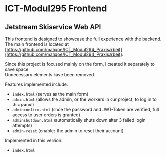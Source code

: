 # ICT-Modul295 Frontend

## Jetstream Skiservice Web API

This frontend is designed to showcase the full experience with the backend.  
The main frontend is located at [https://github.com/mahgoe/ICT_Modul294_Praxisarbeit](https://github.com/mahgoe/ICT_Modul294_Praxisarbeit).

Since this project is focused mainly on the form, I created it separately to save space.  
Unnecessary elements have been removed.

Features implemented include:

- `index.html` (serves as the main form)
- `admin.html` (allows the admin, or the workers in our project, to log in to this panel)
- `adminconfirm.html` (once the password and JWT-Token are verified, full access to user orders is granted)
- `adminshutdown.html` (automatically shuts down after 3 failed login attempts)
- `admin-reset` (enables the admin to reset their account)

Implemented in this version:

- `index.html`
